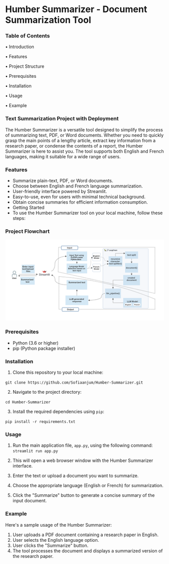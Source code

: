 # Humber Summarizer - Document Summarization Tool

### Table of Contents
•	Introduction

•	Features

•	Project Structure

•	Prerequisites

•	Installation

•	Usage

•	Example


### Text Summarization Project with Deployment
The Humber Summarizer is a versatile tool designed to simplify the process of summarizing text, PDF, or Word documents. Whether you need to quickly grasp the main points of a lengthy article, extract key information from a research paper, or condense the contents of a report, the Humber Summarizer is here to assist you. The tool supports both English and French languages, making it suitable for a wide range of users.

### Features
- Summarize plain-text, PDF, or Word documents.
- Choose between English and French language summarization.
- User-friendly interface powered by Streamlit.
- Easy-to-use, even for users with minimal technical background.
- Obtain concise summaries for efficient information consumption.
- Getting Started
- To use the Humber Summarizer tool on your local machine, follow these steps:

### Project Flowchart
![Alt text](https://github.com/Sofiaanjum/Humber-Summarizer/blob/main/flowchart.png)


### Prerequisites
- Python (3.6 or higher)
- pip (Python package installer)

### Installation
1. Clone this repository to your local machine:
   
```git clone https://github.com/Sofiaanjum/Humber-Summarizer.git```

2. Navigate to the project directory:

```cd Humber-Summarizer```

3. Install the required dependencies using `pip`:

```pip install -r requirements.txt```

### Usage
1. Run the main application file, `app.py`, using the following command:
`streamlit run app.py`

2. This will open a web browser window with the Humber Summarizer interface.

3. Enter the text or upload a document you want to summarize.

4. Choose the appropriate language (English or French) for summarization.

5. Click the "Summarize" button to generate a concise summary of the input document.

### Example
Here's a sample usage of the Humber Summarizer:

1. User uploads a PDF document containing a research paper in English.
2. User selects the English language option.
3. User clicks the "Summarize" button.
4. The tool processes the document and displays a summarized version of the research paper.
